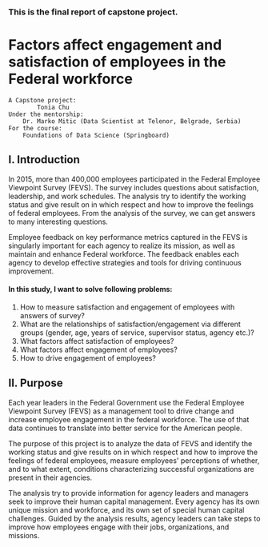 ### This is the final report of capstone project.
# Factors affect engagement and satisfaction of employees in the Federal workforce
	A Capstone project:  
        	Tonia Chu  
	Under the mentorship:  
 	  	Dr. Marko Mitic (Data Scientist at Telenor, Belgrade, Serbia)  
	For the course:  
	  	Foundations of Data Science (Springboard)  

## I. Introduction
In 2015, more than 400,000 employees participated in the Federal Employee Viewpoint Survey (FEVS). The survey includes questions about satisfaction, leadership, and work schedules. The analysis try to identify the working status and give result on in which respect and how to improve the feelings of federal employees. From the analysis of the survey, we can get answers to many interesting questions.  

Employee feedback on key performance metrics captured in the FEVS is singularly important for each agency to realize its mission, as well as maintain and enhance Federal workforce. The feedback enables each agency to develop effective strategies and tools for driving continuous improvement.     
#### In this study, I want to solve following problems:  
1. How to measure satisfaction and engagement of employees with answers of survey?  
2. What are the relationships of satisfaction/engagement via different groups (gender, age, years of service, supervisor status, agency etc.)?   
3. What factors affect satisfaction of employees?  
4. What factors affect engagement of employees?  
5. How to drive engagement of employees?   

## II. Purpose
Each year leaders in the Federal Government use the Federal Employee Viewpoint Survey (FEVS) as a management tool to drive change and increase employee engagement in the federal workforce. The use of that data continues to translate into better service for the American people.  

The purpose of this project is to analyze the data of FEVS and identify the working status and give results on in which respect and how to improve the feelings of federal employees, measure employees' perceptions of whether, and to what extent, conditions characterizing successful organizations are present in their agencies.   

The analysis try to provide information for agency leaders and managers seek to improve their human capital management. Every agency has its own unique mission and workforce, and its own set of special human capital challenges. Guided by the analysis results, agency leaders can take steps to improve how employees engage with their jobs, organizations, and missions.
